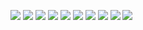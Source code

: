 ![](https://imgur.com/bpnxIJ1.jpg)
![](https://imgur.com/wPeMhQy.jpg)
![](https://imgur.com/zjrcHSl.jpg)
![](https://imgur.com/gQJ5zfw.jpg)
![](https://imgur.com/2IAK5sj.jpg)
![](https://imgur.com/2H8rL2s.jpg)
![](https://imgur.com/PuzDKHM.jpg)
![](https://imgur.com/jysB0x1.jpg)
![](https://imgur.com/5KxEYz3.jpg)
![](https://imgur.com/F5AvJ9l.jpg)

